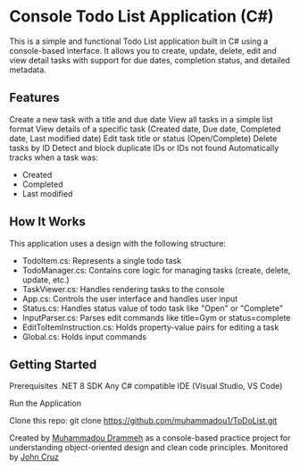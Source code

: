 
# Console Todo List Application (C#)

This is a simple and functional Todo List application built in C# using a console-based interface. It allows you to create, update, delete, edit and view detail tasks with support for due dates, completion status, and detailed metadata.

## Features
Create a new task with a title and due date
View all tasks in a simple list format
View details of a specific task (Created date, Due date, Completed date, Last modified date)
Edit task title or status (Open/Complete)
Delete tasks by ID
Detect and block duplicate IDs or IDs not found
Automatically tracks when a task was:
  - Created
  - Completed
  - Last modified

## How It Works

This application uses a design with the following structure:

- TodoItem.cs: Represents a single todo task
- TodoManager.cs: Contains core logic for managing tasks (create, delete, update, etc.)
- TaskViewer.cs: Handles rendering tasks to the console
- App.cs: Controls the user interface and handles user input
- Status.cs: Handles status value of todo task like "Open" or "Complete"
- InputParser.cs: Parses edit commands like title=Gym or status=complete
- EditToItemInstruction.cs: Holds property-value pairs for editing a task
- Global.cs: Holds input commands

## Getting Started
Prerequisites
 .NET 8 SDK 
 Any C# compatible IDE (Visual Studio, VS Code)

Run the Application

 Clone this repo:
   git clone https://github.com/muhammadou1/ToDoList.git

Created by [Muhammadou Drammeh](https://github.com/Muhammadou1) as a console-based practice project for understanding object-oriented design and clean code principles.
Monitored by [John Cruz](https://github.com/JCruz6725)


